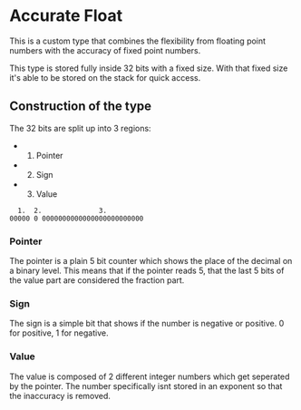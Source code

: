 # Accurate Float
This is a custom type that combines the flexibility from floating point numbers with the accuracy of fixed point numbers.

This type is stored fully inside 32 bits with a fixed size. With that fixed size it's able to be stored on the stack for quick access. 

## Construction of the type
The 32 bits are split up into 3 regions:
- 1. Pointer
- 2. Sign
- 3. Value

```shell
  1.  2.              3.
00000 0 0000000000000000000000000
```

### Pointer
The pointer is a plain 5 bit counter which shows the place of the decimal on a binary level. This means that if the pointer reads 5, that the last 5 bits of the value part are considered the fraction part.

### Sign
The sign is a simple bit that shows if the number is negative or positive. 0 for positive, 1 for negative.

### Value
The value is composed of 2 different integer numbers which get seperated by the pointer. The number specifically isnt stored in an exponent so that the inaccuracy is removed. 